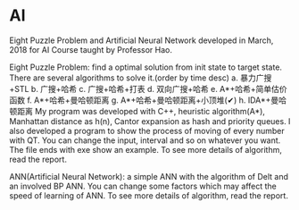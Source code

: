 # AI
Eight Puzzle Problem and Artificial Neural Network developed in March, 2018 for AI Course taught by Professor Hao.

Eight Puzzle Problem: find a optimal solution from init state to target state. There are several algorithms to solve it.(order by time desc)
a.	暴力广搜+STL 
b.	广搜+哈希
c.	广搜+哈希+打表
d.	双向广搜+哈希
e. 	A*+哈希+简单估价函数
f. 	A*+哈希+曼哈顿距离
g. 	A*+哈希+曼哈顿距离+小顶堆(✔)
h. 	IDA*+曼哈顿距离
My program was developed with C++, heuristic algorithm(A*), Manhattan distance as h(n), Cantor expansion as hash and priority queues.
I also developed a program to show the process of moving of every number with QT. You can change the input, interval and so on whatever you want.
The file ends with exe show an example. To see more details of algorithm, read the report.

ANN(Artificial Neural Network): a simple ANN with the algorithm of Delt and an involved BP ANN.
You can change some factors which may affect the speed of learning of ANN. To see more details of algorithm, read the report.
